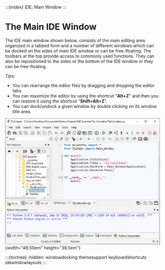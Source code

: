 :::{index} IDE; Main Window
:::


# The Main IDE Window

The IDE main window shown below, consists of the main editing area organized in a tabbed
form and a number of different windows which can be docked on the sides of main IDE
window or can be free-floating. The toolbars at the top provide access to commonly used
functions. They can also be repositioned to the sides or the bottom of the IDE window or they
can be free-floating.  

*Tips:* 
- You can rearrange the editor files by dragging and dropping the editor tabs.
- You can maximize the editor by using the shortcut "**Alt+Z**" and then you can restore
  it using the shortcut "**Shift+Alt+Z**".
- You can dock/undock a given window by double clicking on its window title area.
  
![graphic](images/mainidewindow1.png){width="48.50em"  height="39.5em"}

:::{toctree}
:hidden:
windowdocking
themesupport
keyboardshortcuts
idewindowlayouts
:::
